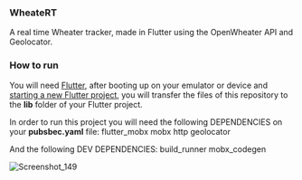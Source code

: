 ### WheateRT

A real time Wheater tracker, made in Flutter using the OpenWheater API and Geolocator.

### How to run

You will need <a href="https://docs.flutter.dev/get-started/install">Flutter</a>, after booting up on your emulator or device and <a href="https://docs.flutter.dev/get-started/codelab">starting a new Flutter project</a>, you will transfer the files of this repository to the <strong>lib</strong> folder of your Flutter project.

In order to run this project you will need the following DEPENDENCIES on your <strong>pubsbec.yaml</strong> file:
flutter_mobx
mobx
http
geolocator

And the following DEV DEPENDENCIES:
build_runner
mobx_codegen

![Screenshot_149](https://user-images.githubusercontent.com/113607857/191507558-e2fd32de-571d-45f3-a7a3-a6b2d45d25a0.png)

